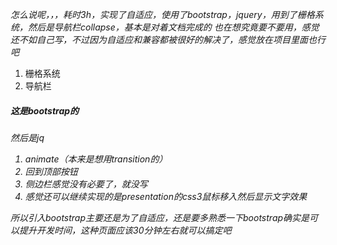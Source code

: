 <em>怎么说呢，，，耗时3h，实现了自适应，使用了bootstrap，jquery，用到了栅格系统，然后是导航栏collapse，基本是对着文档完成的</em>
<em>也在想究竟要不要用，感觉还不如自己写，不过因为自适应和兼容都被很好的解决了，感觉放在项目里面也行吧</em>
1. 栅格系统
2. 导航栏
##### 这是bootstrap的
<em>然后是jq
1. animate（本来是想用transition的）
2. 回到顶部按钮
3. 侧边栏感觉没有必要了，就没写
4. 感觉还可以继续实现的是presentation的css3鼠标移入然后显示文字效果

<em>所以引入bootstrap主要还是为了自适应，还是要多熟悉一下bootstrap确实是可以提升开发时间，这种页面应该30分钟左右就可以搞定吧</em>
